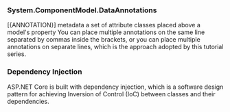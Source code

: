 
### System.ComponentModel.DataAnnotations
[{ANNOTATION}]
metadata 
a set of attribute classes placed above a model's property 
You can place multiple annotations on the same line separated by commas inside the brackets, or you can place multiple annotations on separate lines, which is the approach adopted by this tutorial series.

### Dependency Injection
ASP.NET Core is built with dependency injection, which is a software design pattern for achieving Inversion of Control (IoC) between classes and their dependencies.